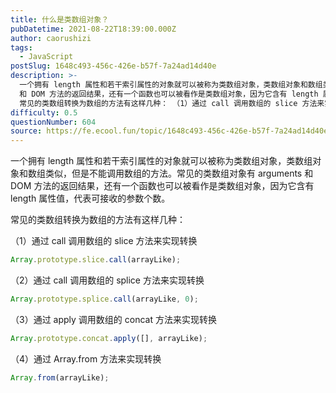 ```yaml
---
title: 什么是类数组对象？
pubDatetime: 2021-08-22T18:39:00.000Z
author: caorushizi
tags:
  - JavaScript
postSlug: 1648c493-456c-426e-b57f-7a24ad14d40e
description: >-
  一个拥有 length 属性和若干索引属性的对象就可以被称为类数组对象，类数组对象和数组类似，但是不能调用数组的方法。常见的类数组对象有 arguments
  和 DOM 方法的返回结果，还有一个函数也可以被看作是类数组对象，因为它含有 length 属性值，代表可接收的参数个数。
  常见的类数组转换为数组的方法有这样几种： （1）通过 call 调用数组的 slice 方法来实现转换 Array.p
difficulty: 0.5
questionNumber: 604
source: https://fe.ecool.fun/topic/1648c493-456c-426e-b57f-7a24ad14d40e
---
```


一个拥有 length 属性和若干索引属性的对象就可以被称为类数组对象，类数组对象和数组类似，但是不能调用数组的方法。常见的类数组对象有 arguments 和 DOM 方法的返回结果，还有一个函数也可以被看作是类数组对象，因为它含有 length 属性值，代表可接收的参数个数。

常见的类数组转换为数组的方法有这样几种：

（1）通过 call 调用数组的 slice 方法来实现转换

```js
Array.prototype.slice.call(arrayLike);
```

（2）通过 call 调用数组的 splice 方法来实现转换

```js
Array.prototype.splice.call(arrayLike, 0);
```

（3）通过 apply 调用数组的 concat 方法来实现转换

```js
Array.prototype.concat.apply([], arrayLike);
```

（4）通过 Array.from 方法来实现转换

```js
Array.from(arrayLike);
```
